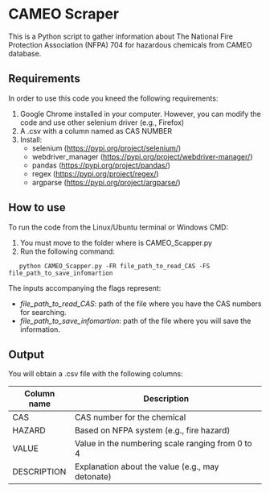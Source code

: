 # CAMEO Scraper

This is a Python script to gather information about The National Fire Protection Association (NFPA) 704 for hazardous chemicals from CAMEO database.

## Requirements

In order to use this code you kneed the following requirements:

1. Google Chrome installed in your computer. However, you can modify the code and use other selenium driver (e.g., Firefox)
2. A .csv with a column named as CAS NUMBER
3. Install:
   - selenium (https://pypi.org/project/selenium/)
   - webdriver_manager (https://pypi.org/project/webdriver-manager/)
   - pandas (https://pypi.org/project/pandas/)
   - regex (https://pypi.org/project/regex/)
   - argparse (https://pypi.org/project/argparse/)

## How to use

To run the code from the Linux/Ubuntu terminal or Windows CMD:

1. You must move to the folder where is CAMEO_Scapper.py
2. Run the following command: 

```
   python CAMEO_Scapper.py -FR file_path_to_read_CAS -FS file_path_to_save_infomartion
```
The inputs accompanying the flags represent:

   - *file_path_to_read_CAS*: path of the file where you have the CAS numbers for searching.
   - *file_path_to_save_infomartion*: path of the file where you will save the information.

## Output

You will obtain a .csv file with the following columns:

| Column name | Description |
| ------------- | ------------- |
| CAS | CAS number for the chemical |
| HAZARD | Based on NFPA system (e.g., fire hazard) |
| VALUE | Value in the numbering scale ranging from 0 to 4 |
| DESCRIPTION | Explanation about the value (e.g., may detonate) |
